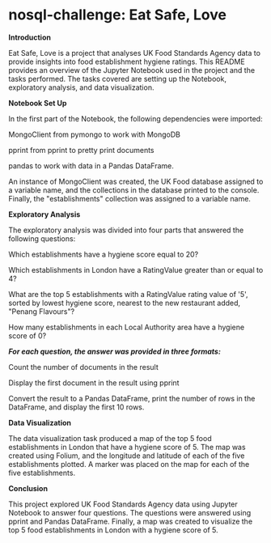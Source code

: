 # nosql-challenge: Eat Safe, Love

**Introduction**

Eat Safe, Love is a project that analyses UK Food Standards Agency data to provide insights into food establishment hygiene ratings. This README provides an overview of the Jupyter Notebook used in the project and the tasks performed. The tasks covered are setting up the Notebook, exploratory analysis, and data visualization.

**Notebook Set Up**

In the first part of the Notebook, the following dependencies were imported:

MongoClient from pymongo to work with MongoDB

pprint from pprint to pretty print documents

pandas to work with data in a Pandas DataFrame.

An instance of MongoClient was created, the UK Food database assigned to a variable name, and the collections in the database printed to the console. Finally, the "establishments" collection was assigned to a variable name.

**Exploratory Analysis**

The exploratory analysis was divided into four parts that answered the following questions:


Which establishments have a hygiene score equal to 20?

Which establishments in London have a RatingValue greater than or equal to 4?

What are the top 5 establishments with a RatingValue rating value of '5', sorted by lowest hygiene score, nearest to the new restaurant added, "Penang Flavours"?

How many establishments in each Local Authority area have a hygiene score of 0?

***For each question, the answer was provided in three formats:***

Count the number of documents in the result

Display the first document in the result using pprint

Convert the result to a Pandas DataFrame, print the number of rows in the DataFrame, and display the first 10 rows.

**Data Visualization**

The data visualization task produced a map of the top 5 food establishments in London that have a hygiene score of 5. The map was created using Folium, and the longitude and latitude of each of the five establishments plotted. A marker was placed on the map for each of the five establishments.

**Conclusion**

This project explored UK Food Standards Agency data using Jupyter Notebook to answer four questions. The questions were answered using pprint and Pandas DataFrame. Finally, a map was created to visualize the top 5 food establishments in London with a hygiene score of 5.
